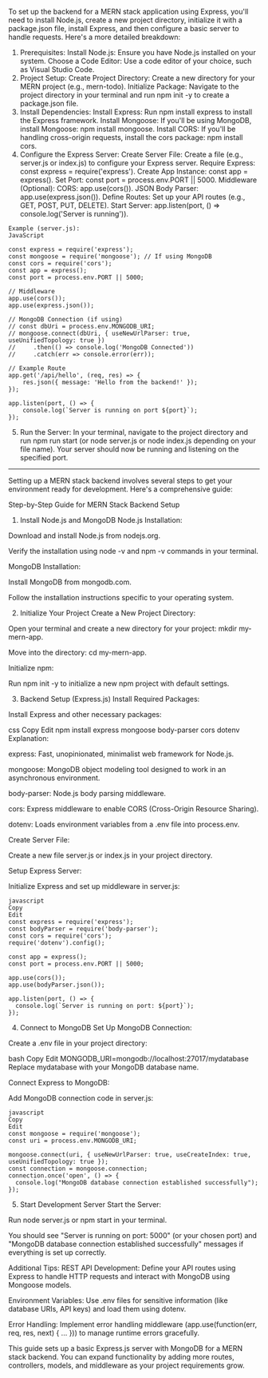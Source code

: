

To set up the backend for a MERN stack application using Express, you'll need to install Node.js, create a new project directory, initialize it with a package.json file, install Express, and then configure a basic server to handle requests. 
Here's a more detailed breakdown:
1. Prerequisites:
Install Node.js: Ensure you have Node.js installed on your system.
Choose a Code Editor: Use a code editor of your choice, such as Visual Studio Code. 
2. Project Setup:
Create Project Directory: Create a new directory for your MERN project (e.g., mern-todo). 
Initialize Package: Navigate to the project directory in your terminal and run npm init -y to create a package.json file. 
3. Install Dependencies:
Install Express: Run npm install express to install the Express framework. 
Install Mongoose: If you'll be using MongoDB, install Mongoose: npm install mongoose. 
Install CORS: If you'll be handling cross-origin requests, install the cors package: npm install cors. 
4. Configure the Express Server:
Create Server File: Create a file (e.g., server.js or index.js) to configure your Express server. 
Require Express: const express = require('express'). 
Create App Instance: const app = express().
Set Port: const port = process.env.PORT || 5000.
Middleware (Optional):
CORS: app.use(cors()). 
JSON Body Parser: app.use(express.json()). 
Define Routes: Set up your API routes (e.g., GET, POST, PUT, DELETE). 
Start Server: app.listen(port, () => console.log('Server is running')). 


```
Example (server.js):
JavaScript

const express = require('express');
const mongoose = require('mongoose'); // If using MongoDB
const cors = require('cors');
const app = express();
const port = process.env.PORT || 5000;

// Middleware
app.use(cors());
app.use(express.json());

// MongoDB Connection (if using)
// const dbUri = process.env.MONGODB_URI;
// mongoose.connect(dbUri, { useNewUrlParser: true, useUnifiedTopology: true })
//     .then(() => console.log('MongoDB Connected'))
//     .catch(err => console.error(err));

// Example Route
app.get('/api/hello', (req, res) => {
    res.json({ message: 'Hello from the backend!' });
});

app.listen(port, () => {
    console.log(`Server is running on port ${port}`);
});
```

5. Run the Server:
In your terminal, navigate to the project directory and run npm run start (or node server.js or node index.js depending on your file name).
Your server should now be running and listening on the specified port. 



------------------------------------------------------------------


Setting up a MERN stack backend involves several steps to get your environment ready for development. Here's a comprehensive guide:

Step-by-Step Guide for MERN Stack Backend Setup
1. Install Node.js and MongoDB
Node.js Installation:

Download and install Node.js from nodejs.org.

Verify the installation using node -v and npm -v commands in your terminal.

MongoDB Installation:

Install MongoDB from mongodb.com.

Follow the installation instructions specific to your operating system.

2. Initialize Your Project
Create a New Project Directory:

Open your terminal and create a new directory for your project: mkdir my-mern-app.

Move into the directory: cd my-mern-app.

Initialize npm:

Run npm init -y to initialize a new npm project with default settings.

3. Backend Setup (Express.js)
Install Required Packages:

Install Express and other necessary packages:

css
Copy
Edit
npm install express mongoose body-parser cors dotenv
Explanation:

express: Fast, unopinionated, minimalist web framework for Node.js.

mongoose: MongoDB object modeling tool designed to work in an asynchronous environment.

body-parser: Node.js body parsing middleware.

cors: Express middleware to enable CORS (Cross-Origin Resource Sharing).

dotenv: Loads environment variables from a .env file into process.env.

Create Server File:

Create a new file server.js or index.js in your project directory.

Setup Express Server:

Initialize Express and set up middleware in server.js:

```
javascript
Copy
Edit
const express = require('express');
const bodyParser = require('body-parser');
const cors = require('cors');
require('dotenv').config();

const app = express();
const port = process.env.PORT || 5000;

app.use(cors());
app.use(bodyParser.json());

app.listen(port, () => {
  console.log(`Server is running on port: ${port}`);
});

```
4. Connect to MongoDB
Set Up MongoDB Connection:

Create a .env file in your project directory:

bash
Copy
Edit
MONGODB_URI=mongodb://localhost:27017/mydatabase
Replace mydatabase with your MongoDB database name.

Connect Express to MongoDB:

Add MongoDB connection code in server.js:
```
javascript
Copy
Edit
const mongoose = require('mongoose');
const uri = process.env.MONGODB_URI;

mongoose.connect(uri, { useNewUrlParser: true, useCreateIndex: true, useUnifiedTopology: true });
const connection = mongoose.connection;
connection.once('open', () => {
  console.log("MongoDB database connection established successfully");
});
```

5. Start Development Server
Start the Server:

Run node server.js or npm start in your terminal.

You should see "Server is running on port: 5000" (or your chosen port) and "MongoDB database connection established successfully" messages if everything is set up correctly.

Additional Tips:
REST API Development: Define your API routes using Express to handle HTTP requests and interact with MongoDB using Mongoose models.

Environment Variables: Use .env files for sensitive information (like database URIs, API keys) and load them using dotenv.

Error Handling: Implement error handling middleware (app.use(function(err, req, res, next) { ... })) to manage runtime errors gracefully.

This guide sets up a basic Express.js server with MongoDB for a MERN stack backend. You can expand functionality by adding more routes, controllers, models, and middleware as your project requirements grow.